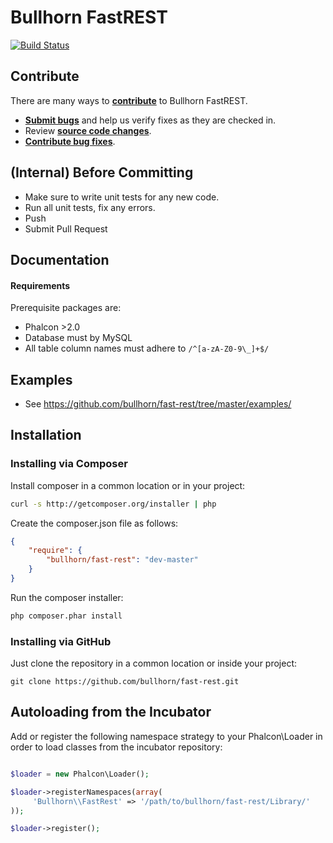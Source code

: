 # Bullhorn FastREST

[![Build Status](https://travis-ci.org/bullhorn/fast-rest.svg)](https://travis-ci.org/bullhorn/fast-rest)

## Contribute

There are many ways to **[contribute](https://github.com/bullhorn/career-portal/blob/master/CONTRIBUTING.md)** to Bullhorn FastREST.
* **[Submit bugs](https://github.com/bullhorn/fast-rest/issues)** and help us verify fixes as they are checked in.
* Review **[source code changes](https://github.com/bullhorn/fast-rest/pulls)**.
* **[Contribute bug fixes](https://github.com/bullhorn/fast-rest/master/CONTRIBUTING.MD)**.

## (Internal) Before Committing
* Make sure to write unit tests for any new code.
* Run all unit tests, fix any errors.
* Push
* Submit Pull Request

## Documentation
#### Requirements
Prerequisite packages are:
 * Phalcon >2.0
 * Database must by MySQL
 * All table column names must adhere to ```/^[a-zA-Z0-9\_]+$/```


## Examples

 * See https://github.com/bullhorn/fast-rest/tree/master/examples/

## Installation

### Installing via Composer

Install composer in a common location or in your project:

```bash
curl -s http://getcomposer.org/installer | php
```

Create the composer.json file as follows:

```json
{
    "require": {
        "bullhorn/fast-rest": "dev-master"
    }
}
```

Run the composer installer:

```bash
php composer.phar install
```

### Installing via GitHub

Just clone the repository in a common location or inside your project:

```
git clone https://github.com/bullhorn/fast-rest.git
```


## Autoloading from the Incubator

Add or register the following namespace strategy to your Phalcon\Loader in order
to load classes from the incubator repository:

```php

$loader = new Phalcon\Loader();

$loader->registerNamespaces(array(
     'Bullhorn\\FastRest' => '/path/to/bullhorn/fast-rest/Library/'
));

$loader->register();
```